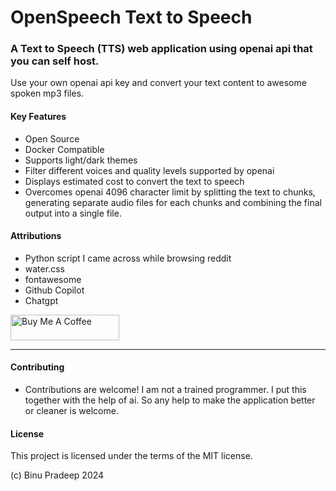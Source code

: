 # OpenSpeech Text to Speech
### A Text to Speech (TTS) web application using openai api that you can self host.

Use your own openai api key and convert your text content to awesome spoken mp3 files.

#### Key Features
- Open Source
- Docker Compatible
- Supports light/dark themes
- Filter different voices and quality levels supported by openai
- Displays estimated cost to convert the text to speech
- Overcomes openai 4096 character limit by splitting the text to chunks, generating separate audio files for each chunks and combining the final output into a single file.



#### Attributions
- Python script I came across while browsing reddit
- water.css
- fontawesome
- Github Copilot
- Chatgpt

<a href="https://www.buymeacoffee.com/binuengoor" target="_blank"><img src="https://cdn.buymeacoffee.com/buttons/default-orange.png" alt="Buy Me A Coffee" height="41" width="174"></a>

---
#### Contributing
- Contributions are welcome! I am not a trained programmer. I put this together with the help of ai. So any help to make the application better or cleaner is welcome.

#### License
This project is licensed under the terms of the MIT license.

(c) Binu Pradeep 2024
